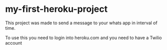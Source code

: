 # my-first-heroku-project
This project was made to send a message to your whats app in interval of time.

To use this you need to login into heroku.com and you need to have a Twilio account
